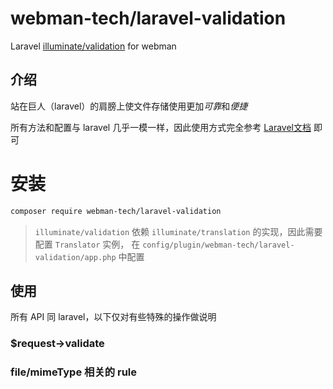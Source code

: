 # webman-tech/laravel-validation

Laravel [illuminate/validation]((https://packagist.org/packages/illuminate/validation)) for webman

## 介绍

站在巨人（laravel）的肩膀上使文件存储使用更加*可靠*和*便捷*

所有方法和配置与 laravel 几乎一模一样，因此使用方式完全参考 [Laravel文档](http://laravel.p2hp.com/cndocs/8.x/validation) 即可

# 安装

```bash
composer require webman-tech/laravel-validation
```

> `illuminate/validation` 依赖 `illuminate/translation` 的实现，因此需要配置 `Translator` 实例，
在 `config/plugin/webman-tech/laravel-validation/app.php` 中配置

## 使用

所有 API 同 laravel，以下仅对有些特殊的操作做说明

### $request->validate

### file/mimeType 相关的 rule

